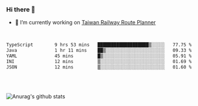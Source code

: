 ### Hi there 👋

- 🔭 I’m currently working on [Taiwan Railway Route Planner](https://github.com/Taiwan-Railway-Route-Planner)

<br/>

<!--START_SECTION:waka-->

```txt
TypeScript        9 hrs 53 mins   ███████████████████▒░░░░░   77.75 %
Java              1 hr 11 mins    ██▒░░░░░░░░░░░░░░░░░░░░░░   09.33 %
YAML              45 mins         █▒░░░░░░░░░░░░░░░░░░░░░░░   05.91 %
INI               12 mins         ▒░░░░░░░░░░░░░░░░░░░░░░░░   01.69 %
JSON              12 mins         ▒░░░░░░░░░░░░░░░░░░░░░░░░   01.60 %
```

<!--END_SECTION:waka-->

<br/>
<br/>

![Anurag's github stats](https://github-readme-stats.vercel.app/api?username=DepickereSven&show_icons=true&theme=tokyonight)



<!--
**DepickereSven/DepickereSven** is a ✨ _special_ ✨ repository because its `README.md` (this file) appears on your GitHub profile.

Here are some ideas to get you started:

- 🔭 I’m currently working on ...
- 🌱 I’m currently learning ...
- 👯 I’m looking to collaborate on ...
- 🤔 I’m looking for help with ...
- 💬 Ask me about ...
- 📫 How to reach me: ...
- 😄 Pronouns: ...
- ⚡ Fun fact: ...
-->
